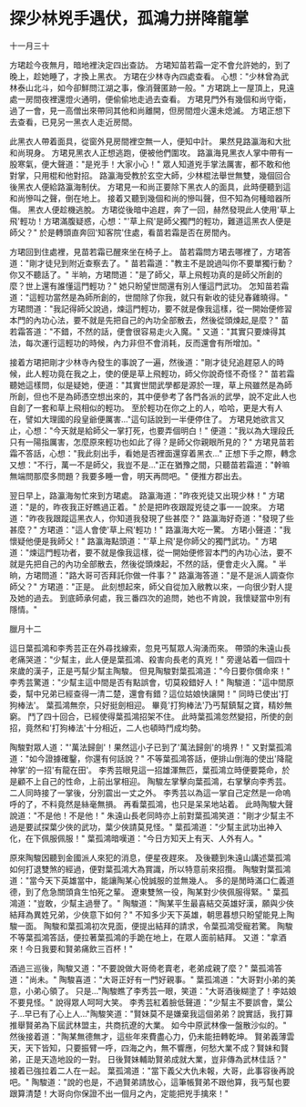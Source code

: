 # 探少林兇手遇伏，孤鴻力拼降龍掌

十一月三十

方珺趁今夜無月，暗地裡決定四出查訪。 方珺知苗若霜一定不會允許她的，到了晚上，趁她睡了，才換上黑衣。 方珺在少林寺內四處查看。 心想："少林曾為武林泰山北斗，如今卻鮮問江湖之事，像消聲匿跡一般。" 方珺跳上一屋頂上，見遠處一房間夜裡還燈火通明，便偷偷地走過去查看。 方珺見門外有幾個和尚守衛，過了一會，見一高僧出來帶同其他和尚離開，但房間燈火還未熄滅。 方珺正想下去查看，已見另一黑衣人走近房間。

此黑衣人帶着面具，從窗外見房間裡空無一人，便知中計。 果然見路瀛海和大批和尚現身。 方珺見黑衣人正想逃跑，便被他們圍攻。 路瀛海見黑衣人掌中帶有一股寒氣，便大聲道："是兇手！大家小心！" 眾人知道兇手掌法厲害，都不敢和他對掌，只用棍和他對招。 路瀛海受教於玄空大師，少林棍法舉世無雙，幾個回合後黑衣人便給路瀛海制伏。 方珺見一和尚正要除下黑衣人的面具，此時便聽到這和尚慘叫之聲，倒在地上。 接着又聽到幾個和尚的慘叫聲，但不知為何種暗器所傷。 黑衣人便趁機逃脫。 方珺從後暗中追趕，奔了一回，赫然發現此人使用'草上飛'輕功！方珺滿腹疑惑，心想："'草上飛'是師父獨門的輕功，難道這黑衣人便是師父？" 於是轉頭直奔回'知客院'住處，看苗若霜是否在房間內。

方珺回到住處裡，見苗若霜已醒來坐在椅子上。 苗若霜問方珺去哪裡了，方珺答道："剛才徒兒到附近查察去了。" 苗若霜道："教主不是說過叫你不要單獨行動？你又不聽話了。" 半晌，方珺問道："是了師父，草上飛輕功真的是師父所創的麼？世上還有誰懂這門輕功？" 她只盼望世間還有別人懂這門武功。 怎知苗若霜道："這輕功當然是為師所創的，世間除了你我，就只有新收的徒兒春雞曉得。" 方珺問道："我記得師父說過，煉這門輕功，要不就是像我這樣，從一開始便修習本門的內功心法，要不就是先把自己的內功全部散去，然後從頭煉起,是麼？" 苗若霜答道："不錯，不然的話，便會很容易走火入魔。" 又道："其實只要煉得其法，每次運行這輕功的時候，內力非但不會消耗，反而還會有所增加。"

接着方珺把剛才少林寺內發生的事說了一遍，然後道："剛才徒兒追趕惡人的時候，此人輕功竟在我之上，使的便是草上飛輕功，師父你說奇怪不奇怪？" 苗若霜聽她這樣問，似是疑她，便道："其實世間武學都是源於一理，草上飛雖然是為師所創，但也不是為師憑空想出來的，其中便參考了各門各派的武學，說不定此人也自創了一套和草上飛相似的輕功。 至於輕功在你之上的人，哈哈，更是大有人在，譬如大理國的段皇爺便厲害..."這句話說到一半便停住了。 方珺見她欲言又止，心想："今天就是給師父一掌打死，也要弄個明白！" 便道："我以為大理段氏只有一陽指厲害，怎麼原來輕功也如此了得？是師父你親眼所見的？" 方珺見苗若霜不答話，心想："我此刻出手，看她是否裡面還穿着黑衣..." 正想下手之際，轉念又想："不行，萬一不是師父，我豈不是..."正在猶豫之間，只聽苗若霜道："幹嘛無端問那麼多問題？我要多睡一會，明天再問吧。" 便推方郡出去。

翌日早上，路瀛海匆忙來到方珺處。 路瀛海道："昨夜兇徒又出現少林！" 方珺道："是的，昨夜我正好瞧過正着。" 於是把昨夜跟蹤兇徒之事一一說來。 方珺道："昨夜我跟蹤這黑衣人，你知道我發現了些甚麼？" 路瀛海好奇道："發現了些甚麼？" 方珺道："這人會使'草上飛'輕功！" 路瀛海大吃一驚。 方珺小聲道："我懷疑他便是我師父！" 路瀛海點頭道："'草上飛'是你師父的獨門武功。" 方珺道："煉這門輕功者，要不就是像我這樣，從一開始便修習本門的內功心法，要不就是先把自己的內功全部散去，然後從頭煉起，不然的話，便會走火入魔。" 半晌，方珺問道："路大哥可否拜託你做一件事？" 路瀛海答道："是不是派人調查你師父？" 方珺道："正是。 此刻想起來，師父自從加入敝教以來，一向很少對人提及她的過去。 到底師承何處，我三番四次的追問，她也不肯說，我懷疑當中別有隱情。"

臘月十二

這日葉孤鴻和李秀芸正在外尋找線索，忽見丐幫眾人洶湧而來。 帶頭的朱遠山長老痛哭道："少幫主，此人便是葉孤鴻、殺害向長老的真兇！" 旁邊站着一個四十來歲的漢子，正是丐幫少幫主陶駿。 但見陶駿對葉孤鴻道："今日要你償命來！" 李秀芸驚道："少幫主這中間是否有點誤會，切莫殺錯好人！" 陶駿道："這中間原委，幫中兄弟已經查得一清二楚，還會有錯？這位姑娘快讓開！" 同時已使出'打狗棒法'。 葉孤鴻無奈，只好挺劍相迎。 畢竟'打狗棒法'乃丐幫鎮幫之寶，精妙無窮。 鬥了四十回合，已經使得葉孤鴻招架不住。 此時葉孤鴻忽然變招，所使的劍招，竟然和'打狗棒法'十分相近，二人也頓時鬥成均勢。

陶駿對眾人道："'萬法歸劍'！果然這小子已到了'萬法歸劍'的境界！" 又對葉孤鴻道："如今證據確鑿，你還有何話說？" 不等葉孤鴻答話，便排山倒海的使出'降龍神掌'的一招'有龍在田'。 李秀芸眼見這一招雄渾無匹，葉孤鴻立時便要斃命，於是顧不上自己的性命，上前出掌相迎。 陶駿左掌擊向葉孤鴻，右掌擊向李秀芸。 二人同時接了一掌後，分別震出一丈之外。 李秀芸以為這一掌自己定然是一命嗚呼的了，不料竟然是絲毫無損。 再看葉孤鴻，也只是呆呆地站着。 此時陶駿大聲說道："不是他！不是他！" 朱遠山長老同時亦上前對葉孤鴻笑道："剛才少幫主不過是要試探葉少俠的武功，葉少俠請莫見怪。" 葉孤鴻道："少幫主武功出神入化，在下佩服佩服！" 葉孤鴻暗嘆道："今日方知天上有天、人外有人。"

原來陶駿因聽到金國派人來犯的消息，便星夜趕來。 及後聽到朱遠山講述葉孤鴻如何打退雙煞的經過，便對葉孤鴻大為賞識，所以特意前來招攬。 陶駿對葉孤鴻道："當今天下英雄當中，能讓陶某心悅誠服的並無幾人。 多的是閒時滿口仁義道德，到了危急關頭貪生怕死之輩。 遼東雙煞一役，陶某對少俠佩服得緊。" 葉孤鴻道："豈敢，少幫主過譽了。" 陶駿道："陶某平生最喜結交英雄好漢，願與少俠結拜為異姓兄弟，少俠意下如何？" 不知多少天下英雄，朝思暮想只盼望能見上陶駿一面。 陶駿和葉孤鴻初次見面，便提出結拜的請求，令葉孤鴻受寵若驚。 陶駿不等葉孤鴻答話，便拉著葉孤鴻的手跪在地上，在眾人面前結拜。 又道："拿酒來！今日我要和賢弟痛飲三百杯！"

酒過三巡後，陶駿又道："不要說做大哥倚老賣老，老弟成親了麼？" 葉孤鴻答道："尚未。" 陶駿喜道："大哥正好有一門好親事。" 葉孤鴻道："大哥對小弟的美意，小弟心領了。 只是..."陶駿瞧了李秀芸一眼，笑道："大哥酒後糊塗了！李姑娘不要見怪。" 說得眾人呵呵大笑。 李秀芸紅着臉低聲道："少幫主不要誤會，葉公子...早已有了心上人..."陶駿笑道："賢妹莫不是嫌棄我這個弟弟？說實話，我打算推舉賢弟為下屆武林盟主，共商抗遼的大業。 如今中原武林像一盤散沙似的。" 然後接着道："陶某無德無才，這些年來費盡心力，仍未能扭轉乾坤。 賢弟義薄雲天，天下皆知，只要振臂一呼，四海之內，無不響應，何愁大業不成？賢妹和賢弟，正是天造地設的一對。 日後賢妹輔助賢弟成就大業，豈非傳為武林佳話？" 接着已強拉着二人在一起。 葉孤鴻道："當下義父大仇未報，大哥，此事容後再說吧。" 陶駿道："說的也是，不過賢弟請放心，這筆帳賢弟不跟他算，我丐幫也要跟算清楚！大哥向你保證不出一個月之內，定能把兇手擒來！"

